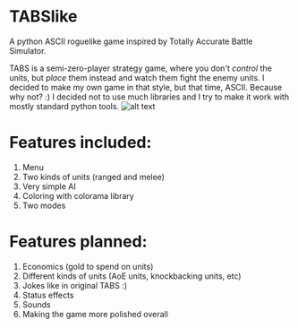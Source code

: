# TABSlike
A python ASCII roguelike game inspired by Totally Accurate Battle Simulator.

TABS is a semi-zero-player strategy game, where you don't *control* the units, but *place* them instead and watch them fight the enemy units. I decided to make my own game in that style, but that time, ASCII. Because why not? :)
I decided not to use much libraries and I try to make it work with mostly standard python tools.
![alt text](https://sun9-58.userapi.com/c856132/v856132617/1a1add/zKH5I6cFwqI.jpg)
# Features included:
1. Menu
2. Two kinds of units (ranged and melee)
3. Very simple AI
4. Coloring with colorama library
5. Two modes

# Features planned:
1. Economics (gold to spend on units)
2. Different kinds of units (AoE units, knockbacking units, etc)
3. Jokes like in original TABS :)
4. Status effects
5. Sounds
6. Making the game more polished overall
